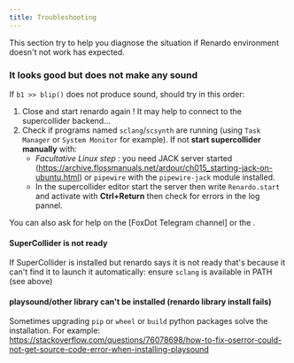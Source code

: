 ```yaml
---
title: Troubleshooting
---
```


This section try to help you diagnose the situation if Renardo environment doesn't not work has expected.

### It looks good but does not make any sound

If `b1 >> blip()` does not produce sound, should try in this order:

1. Close and start renardo again ! It may help to connect to the supercollider backend...
1. Check if programs named `sclang`/`scsynth` are running (using `Task Manager` or `System Monitor` for example). If not **start supercollider manually** with:
    - _Facultative Linux step_ : you need JACK server started (https://archive.flossmanuals.net/ardour/ch015_starting-jack-on-ubuntu.html) or `pipewire` with the `pipewire-jack` module installed.
    - In the supercollider editor start the server then write `Renardo.start` and activate with **Ctrl+Return** then check for errors in the log pannel.

You can also ask for help on the [FoxDot Telegram channel] or the .

#### SuperCollider is not ready

If SuperCollider is installed but renardo says it is not ready that's because it can't find it to launch it automatically: ensure `sclang` is available in PATH (see above)

#### playsound/other library can't be installed (renardo library install fails)

Sometimes upgrading `pip` or `wheel` or `build` python packages solve the installation. For example: https://stackoverflow.com/questions/76078698/how-to-fix-oserror-could-not-get-source-code-error-when-installing-playsound
